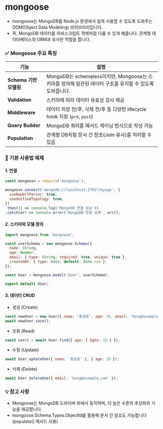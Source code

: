 # mongoose

- mongoose는 MongoDB를 Node.js 환경에서 쉽게 사용할 수 있도록 도와주는 ODM(Object Data Modeling) 라이브러리입니다.
- 즉, MongoDB 데이터를 자바스크립트 객체처럼 다룰 수 있게 해줍니다. 관계형 데이터베이스의 ORM과 유사한 역할을 합니다.

### ✅ Mongoose 주요 특징

| 기능                   | 설명 |
|------------------------|------|
| **Schema 기반 모델링** | MongoDB는 schemaless이지만, Mongoose는 스키마를 정의해 일관된 데이터 구조를 유지할 수 있도록 도와줍니다. |
| **Validation**         | 스키마에 따라 데이터 유효성 검사 제공 |
| **Middleware**         | 데이터 저장 전/후, 삭제 전/후 등 다양한 lifecycle hook 지원 (`pre`, `post`) |
| **Query Builder**      | MongoDB 쿼리를 메서드 체이닝 방식으로 작성 가능 |
| **Population**         | 관계형 DB처럼 문서 간 참조(Join 유사)를 처리할 수 있음 |


### 🧱 기본 사용법 예제
#### 1. 연결
```js
const mongoose = require('mongoose');

mongoose.connect('mongodb://localhost:27017/myapp', {
  useNewUrlParser: true,
  useUnifiedTopology: true,
})
.then(() => console.log('MongoDB 연결 성공'))
.catch(err => console.error('MongoDB 연결 실패', err));
```

#### 2. 스키마와 모델 정의
```js
import mongoose from 'mongoose';

const userSchema = new mongoose.Schema({
  name: String,
  age: Number,
  email: { type: String, required: true, unique: true },
  createdAt: { type: Date, default: Date.now },
});

const User = mongoose.model('User', userSchema);

export default User;
```

#### 3. 데이터 CRUD
- 생성 (Create)
```js
const newUser = new User({ name: '홍길동', age: 25, email: 'hong@example.com' });
await newUser.save();
```

- 조회 (Read)
```js
const users = await User.find({ age: { $gte: 18 } });
```

- 수정 (Update)
```js
await User.updateOne({ name: '홍길동' }, { age: 26 });
```

- 삭제 (Delete)
```js
await User.deleteOne({ email: 'hong@example.com' });
```


### 💡 참고 사항
- Mongoose는 MongoDB 드라이버 위에서 동작하며, 더 높은 수준의 추상화와 기능을 제공합니다.
- mongoose.Schema.Types.ObjectId를 활용해 문서 간 참조도 가능합니다 (populate() 메서드 사용)
